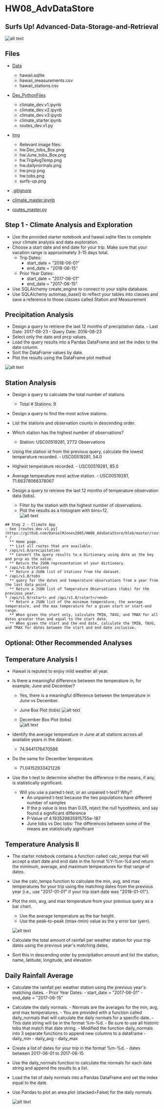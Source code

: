 # HW08_AdvDataStore
## Surfs Up! Advanced-Data-Storage-and-Retrieval

![alt text](https://github.com/DanielMJones2005/HW08_AdvDataStore/blob/master/Img/surfs-up.png)

## Files
* [Data](https://github.com/DanielMJones2005/HW08_AdvDataStore/tree/master/Data)
    * hawaii.sqlite
    * hawaii_measurements.csv
    * hawaii_stations.csv
 
 * [Dev_PythonFiles](https://github.com/DanielMJones2005/HW08_AdvDataStore/tree/master/Dev_PythonFiles)
    * climate_dev.v1.ipynb
    * climate_dev.v2.ipynb
    * climate_dev.v3.ipynb
    * climate_starter.ipynb
    * routes_dev.v1.py
 
  * [Img](https://github.com/DanielMJones2005/HW08_AdvDataStore/tree/master/Img)
    * Relevant image files:
    * hw.Dec_tobs_Box.png
    * hw.June_tobs_Box.png
    * hw.TripAvgTemp.png
    * hw.dailynormals.png
    * hw.prcp.png
    * hw.tobs.png
    * surfs-up.png
  
  * [.gitignore](https://github.com/DanielMJones2005/HW08_AdvDataStore/blob/master/.gitignore)
  * [climate_master.ipynb](https://github.com/DanielMJones2005/HW08_AdvDataStore/blob/master/climate_master.ipynb)
  * [routes_master.py](https://github.com/DanielMJones2005/HW08_AdvDataStore/blob/master/routes_master.py)
  
  ## Step 1 - Climate Analysis and Exploration
  - Use the provided starter notebook and hawaii.sqlite files to complete your climate analysis and data exploration.
  - Choose a start date and end date for your trip. Make sure that your vacation range is approximately 3-15 days total.
       - Trip Dates:
            - start_date = "2018-06-01"
            - end_date = "2018-06-15"
       - Prior Year Dates:
            - start_date = "2017-06-01"
            - end_date = "2017-06-15"
  - Use SQLAlchemy create_engine to connect to your sqlite database.
  - Use SQLAlchemy automap_base() to reflect your tables into classes and save a reference to those classes called Station and Measurement
   
   ## Precipitation Analysis
   - Design a query to retrieve the last 12 months of precipitation data.
         - Last Date: 2017-08-23
         - Query Date: 2016-08-23
   - Select only the date and prcp values.
   - Load the query results into a Pandas DataFrame and set the index to the date column.
   - Sort the DataFrame values by date.
   - Plot the results using the DataFrame plot method
   
   ![alt text](https://github.com/DanielMJones2005/HW08_AdvDataStore/blob/master/Img/hw.prcp.png)
   
   ## Station Analysis
   - Design a query to calculate the total number of stations.
        - Total # Stations: 9
   - Design a query to find the most active stations.
   - List the stations and observation counts in descending order.
   - Which station has the highest number of observations?
        - Station: USC00519281, 2772 Observations
        
   - Using the station id from the previous query, calculate the lowest temperature recorded.
         - USC00519281, 54.0
   - Highest temperature recorded.
         - USC00519281, 85.0
   - Average temperature most active station.
         - USC00519281, 71.66378066378067 
   - Design a query to retrieve the last 12 months of temperature observation data (tobs).
        - Filter by the station with the highest number of observations.
        - Plot the results as a histogram with bins=12.  
    ![alt text](https://github.com/DanielMJones2005/HW08_AdvDataStore/blob/master/Img/hw.tobs.png)   
    
    ## Step 2 - Climate App
    - See [routes_dev.v1.py](https://github.com/DanielMJones2005/HW08_AdvDataStore/blob/master/routes_master.py)
    * /
      ** Home page.
      ** List all routes that are available.
    * /api/v1.0/precipitation
      ** Convert the query results to a Dictionary using date as the key and prcp as the value.
      ** Return the JSON representation of your dictionary.
    * /api/v1.0/stations
      ** Return a JSON list of stations from the dataset.
    * /api/v1.0/tobs
      ** query for the dates and temperature observations from a year from the last data point.
      ** Return a JSON list of Temperature Observations (tobs) for the previous year.
    * /api/v1.0/<start> and /api/v1.0/<start>/<end>
      ** Return a JSON list of the minimum temperature, the average temperature, and the max temperature for a given start or start-end range.
      ** When given the start only, calculate TMIN, TAVG, and TMAX for all dates greater than and equal to the start date.
      ** When given the start and the end date, calculate the TMIN, TAVG, and TMAX for dates between the start and end date inclusive.
      
  ## Optional: Other Recommended Analyses
  
  ## Temperature Analysis I
  - Hawaii is reputed to enjoy mild weather all year. 
  - Is there a meaningful difference between the temperature in, for example, June and December?
      - Yes, there is a meaningful difference between the temperature in June vs December.
      - June Box Plot (tobs)
         ![alt text](https://github.com/DanielMJones2005/HW08_AdvDataStore/blob/master/Img/hw.June_tobs_Box.png)  
         
      - December Box Plot (tobs)   
         ![alt text](https://github.com/DanielMJones2005/HW08_AdvDataStore/blob/master/Img/hw.Dec_tobs_Box.png)
      
  - Identify the average temperature in June at all stations across all available years in the dataset. 
      - 74.9441176470588
  - Do the same for December temperature.
      - 71.04152933421226
  - Use the t-test to determine whether the difference in the means, if any, is statistically significant. 
      - Will you use a paired t-test, or an unpaired t-test? Why?
          - An unpaired t-test because the two populations have different number of samples
          - If the p value is less than 0.05, reject the null hypothesis, and say found a significant difference
          - P-Value of 4.193529835915755e-187
          - June tobs vs Dec tobs: The differences between some of the means are statistically significant  
  
  ## Temperature Analysis II
  - The starter notebook contains a function called calc_temps that will accept a start date and end date in the format %Y-%m-%d and return the minimum, average, and maximum temperatures for that range of dates.
  - Use the calc_temps function to calculate the min, avg, and max temperatures for your trip using the matching dates from the previous year (i.e., use "2017-01-01" if your trip start date was "2018-01-01").
  - Plot the min, avg, and max temperature from your previous query as a bar chart.
      - Use the average temperature as the bar height.
      - Use the peak-to-peak (tmax-tmin) value as the y error bar (yerr).
      
      ![alt text](https://github.com/DanielMJones2005/HW08_AdvDataStore/blob/master/Img/hw.TripAvgTemp.png)
     
   - Calculate the total amount of rainfall per weather station for your trip dates using the previous year's matching dates.
   - Sort this in descending order by precipitation amount and list the station, name, latitude, longitude, and elevation 
  
  ## Daily Rainfall Average
  - Calculate the rainfall per weather station using the previous year's matching dates.
         - Prior Year Dates:
            - start_date = "2017-06-01"
            - end_date = "2017-06-15"
  - Calculate the daily normals. 
         - Normals are the averages for the min, avg, and max temperatures.
         - You are provided with a function called daily_normals that will calculate the daily normals for a specific date. 
             - This date string will be in the format %m-%d. 
             - Be sure to use all historic tobs that match that date string.
         - Modified the function daily_normals into 3 separate functions to append new columns to a dataframe
             - daily_min
             - daily_avg
             - daily_max
  - Create a list of dates for your trip in the format %m-%d. 
         - dates between 2017-06-01 to 2017-06-15
  - Use the daily_normals function to calculate the normals for each date string and append the results to a list.
  - Load the list of daily normals into a Pandas DataFrame and set the index equal to the date.
  - Use Pandas to plot an area plot (stacked=False) for the daily normals.
  
      ![alt text](https://github.com/DanielMJones2005/HW08_AdvDataStore/blob/master/Img/hw.dailynormals.png)
